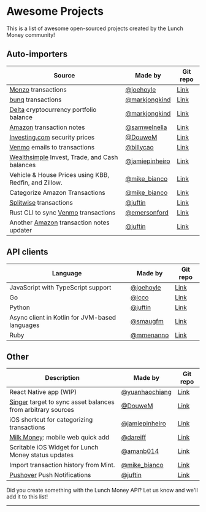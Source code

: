 # Awesome Projects

This is a list of awesome open-sourced projects created by the Lunch Money community!

## Auto-importers

| Source                                                                    | Made by                                             | Git repo                                                                           |
| ------------------------------------------------------------------------- | --------------------------------------------------- | ---------------------------------------------------------------------------------- |
| [Monzo](https://monzo.com) transactions                                   | [@joehoyle](https://twitter.com/joe_hoyle)          | [Link](https://github.com/joehoyle/monzo-to-lunch-money)                           |
| [bunq](https://www.bunq.com/) transactions                                | [@markjongkind](https://twitter.com/markjongkind)   | [Link](https://github.com/markjongkind/bunq-to-lunchmoney)                         |
| [Delta](https://www.delta.exchange) cryptocurrency portfolio balance      | [@markjongkind](https://twitter.com/markjongkind)   | [Link](https://github.com/markjongkind/delta-to-lunchmoney)                        |
| [Amazon](https://amazon.com) transaction notes                            | [@samwelnella](https://github.com/samwelnella)      | [Link](https://github.com/samwelnella/amazon-transactions-to-lunchmoney)           |
| [Investing.com](https://investing.com) security prices                    | [@DouweM](https://twitter.com/DouweM)               | [Link](https://gitlab.com/DouweM/investing-to-lunch-money)                         |
| [Venmo](https://venmo.com) emails to transactions                         | [@billycao](https://github.com/billycao)            | [Link](https://github.com/billycao/venmo-to-lunch-money)                           |
| [Wealthsimple](https://wealthsimple.com) Invest, Trade, and Cash balances | [@jamiepinheiro](https://twitter.com/jamiepinheiro) | [Link](https://github.com/jamiepinheiro/lunch_money_wealthsimple_bridge)           |
| Vehicle & House Prices using KBB, Redfin, and Zillow.                     | [@mike_bianco](https://twitter.com/mike_bianco)     | [Link](https://github.com/iloveitaly/lunchmoney-assets)                            |
| Categorize Amazon Transactions                                            | [@mike_bianco](https://twitter.com/mike_bianco)     | [Link](https://github.com/iloveitaly/lunchmoney-amazon)                            |
| [Splitwise](https://www.splitwise.com) transactions                       | [@juftin](https://github.com/juftin)                | [Link](https://github.com/juftin/lunchable-splitlunch)                             |
| Rust CLI to sync [Venmo](https://venmo.com) transactions                  | [@emersonford](https://github.com/emersonford)      | [Link](https://github.com/emersonford/lunchmoney-venmo-syncer)                     |
| Another [Amazon](https://amazon.com) transaction notes updater            | [@juftin](https://github.com/juftin)                | [Link](https://github.com/juftin/lunchable-primelunch)                             |

## API clients

| Language                                       | Made by                                    | Git repo                                              |
| ---------------------------------------------- | ------------------------------------------ | ----------------------------------------------------- |
| JavaScript with TypeScript support             | [@joehoyle](https://twitter.com/joe_hoyle) | [Link](https://github.com/lunch-money/lunch-money-js) |
| Go                                             | [@icco](https://twitter.com/icco)          | [Link](https://github.com/icco/lunchmoney)            |
| Python                                         | [@juftin](https://github.com/juftin)       | [Link](https://github.com/juftin/lunchable)           |
| Async client in Kotlin for JVM-based languages | [@smaugfm](https://github.com/smaugfm)     | [Link](https://github.com/smaugfm/lunchmoney)         |
| Ruby                                           | [@mmenanno](https://github.com/mmenanno)   | [Link](https://github.com/mmenanno/lunchmoney)      |

## Other

| Description                                                                     | Made by                                             | Git repo                                                                             |
| ------------------------------------------------------------------------------- | --------------------------------------------------- | ------------------------------------------------------------------------------------ |
| React Native app (WIP)                                                          | [@yuanhaochiang](https://twitter.com/yuanhaochiang) | [Link](https://github.com/yuanworks/bento-money)                                     |
| [Singer](http://singer.io) target to sync asset balances from arbitrary sources | [@DouweM](https://twitter.com/DouweM)               | [Link](https://gitlab.com/DouweM/target-lunch-money)                                 |
| iOS shortcut for categorizing transactions                                      | [@jamiepinheiro](https://twitter.com/jamiepinheiro) | [Link](https://github.com/jamiepinheiro/lunch_money_categorize_transaction_shortcut) |
| [Milk Money](https://milkmoney.club/): mobile web quick add                     | [@dareiff](https://github.com/dareiff)              | [Link](https://github.com/dareiff/quick-add)                                         |
| Scritable iOS Widget for Lunch Money status updates                             | [@amanb014](https://github.com/amanb014)            | [Link](https://github.com/amanb014/lunch-money-widget)                               |
| Import transaction history from Mint.                                           | [@mike_bianco](https://twitter.com/mike_bianco)     | [Link](https://github.com/iloveitaly/mint-lunchmoney)                                |
| [Pushover](https://pushover.net) Push Notifications                             | [@juftin](https://github.com/juftin)                | [Link](https://github.com/juftin/lunchable-/pushlunch)                               |

<aside class="notice">
Did you create something with the Lunch Money API? Let us know and we'll add it to this list!
</aside>

---

